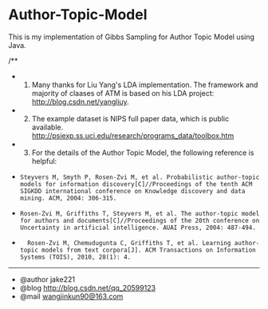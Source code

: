 # Author-Topic-Model
This is my implementation of Gibbs Sampling for Author Topic Model using Java.

/**
 * 	1. Many thanks for Liu Yang's LDA implementation. The framework and majority of claases of ATM is based on his LDA project: http://blog.csdn.net/yangliuy.
 *  2. The example dataset is NIPS full paper data, which is public available. http://psiexp.ss.uci.edu/research/programs_data/toolbox.htm
 *  3. For the details of the Author Topic Model, the following reference is helpful:
 *     Steyvers M, Smyth P, Rosen-Zvi M, et al. Probabilistic author-topic models for information discovery[C]//Proceedings of the tenth ACM SIGKDD international conference on Knowledge discovery and data mining. ACM, 2004: 306-315.
 *     Rosen-Zvi M, Griffiths T, Steyvers M, et al. The author-topic model for authors and documents[C]//Proceedings of the 20th conference on Uncertainty in artificial intelligence. AUAI Press, 2004: 487-494.
 *  	 Rosen-Zvi M, Chemudugunta C, Griffiths T, et al. Learning author-topic models from text corpora[J]. ACM Transactions on Information Systems (TOIS), 2010, 28(1): 4.
 * ******************************************************************************************	
 * @author jake221
 * @blog http://blog.csdn.net/qq_20599123
 * @mail wangjinkun90@163.com
